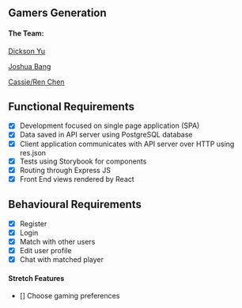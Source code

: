 ## Gamers Generation

#### The Team:

[Dickson Yu](https://github.com/dicyu)

[Joshua Bang](https://github.com/bybang)

[Cassie/Ren Chen](https://github.com/ShurenKai)

## Functional Requirements

- [x] Development focused on single page application (SPA)
- [x] Data saved in API server using PostgreSQL database
- [x] Client application communicates with API server over HTTP using res.json
- [x] Tests using Storybook for components
- [x] Routing through Express JS
- [x] Front End views rendered by React

## Behavioural Requirements

- [x] Register
- [x] Login
- [x] Match with other users
- [x] Edit user profile
- [x] Chat with matched player

#### Stretch Features
- [] Choose gaming preferences
